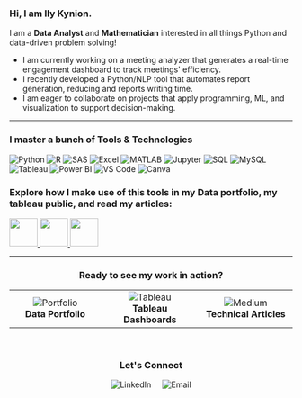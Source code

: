 ### Hi, I am Ily Kynion.  

I am a <b>Data Analyst</b> and <b>Mathematician</b> interested in all things Python and data-driven problem solving!</span>

- I am currently working on a meeting analyzer that generates a real-time engagement dashboard to track meetings' efficiency.
- I recently developed a Python/NLP tool that automates report generation, reducing and reports writing time.
- I am eager to collaborate on projects that apply programming, ML, and visualization to support decision-making.  

---

### I master a bunch of Tools & Technologies

<p align="left">
 <img src="https://img.shields.io/badge/-Python-3776AB?style=for-the-badge&logo=python&logoColor=white" title="Python" alt="Python" />
 <img src="https://img.shields.io/badge/-R-276DC3?style=for-the-badge&logo=r&logoColor=white" title="R" alt="R" />
 <img src="https://img.shields.io/badge/-SAS-1C4E80?style=for-the-badge&logo=sas&logoColor=white" title="SAS" alt="SAS" />
 <img src="https://img.shields.io/badge/-Excel-217346?style=for-the-badge&logo=microsoft-excel&logoColor=white" title="Microsoft Excel" alt="Excel" />
 <img src="https://img.shields.io/badge/-MATLAB-0076A8?style=for-the-badge&logo=mathworks&logoColor=white" title="MATLAB" alt="MATLAB" />
 <img src="https://img.shields.io/badge/-Jupyter-F37626?style=for-the-badge&logo=jupyter&logoColor=white" title="Jupyter Notebook" alt="Jupyter" />
 <img src="https://img.shields.io/badge/-SQL-4479A1?style=for-the-badge&logo=mysql&logoColor=white" title="SQL" alt="SQL" />
 <img src="https://img.shields.io/badge/-MySQL-4479A1?style=for-the-badge&logo=mysql&logoColor=white" title="MySQL" alt="MySQL" />
 <img src="https://img.shields.io/badge/-Tableau-E97627?style=for-the-badge&logo=tableau&logoColor=white" title="Tableau" alt="Tableau" />
 <img src="https://img.shields.io/badge/-Power%20BI-F2C811?style=for-the-badge&logo=powerbi&logoColor=black" title="Power BI" alt="Power BI" />
 <img src="https://img.shields.io/badge/-VS%20Code-007ACC?style=for-the-badge&logo=visual-studio-code&logoColor=white" title="Visual Studio Code" alt="VS Code" />
 <img src="https://img.shields.io/badge/-Canva-00C4CC?style=for-the-badge&logo=canva&logoColor=white" title="Canva" alt="Canva" />
</p>

### Explore how I make use of this tools in my Data portfolio, my tableau public, and read my articles:

<a href="https://your-portfolio-link.com">
  <img src="https://cdn.jsdelivr.net/gh/devicons/devicon/icons/html5/html5-original.svg" width="50" height="50"/>
</a>
<a href="https://public.tableau.com/app/profile/ily.kynion.coulibaly/vizzes">
  <img src="https://cdn.worldvectorlogo.com/logos/tableau-software.svg" width="50" height="50"/>
</a>
<a href="https://medium.com/@k.ilycoulibaly">
  <img src="https://upload.wikimedia.org/wikipedia/commons/e/ec/Medium_logo_Monogram.svg" width="50" height="50"/>
</a>

---

<div align="center">

### Ready to see my work in action?

<table align="center">
<tr>
<td align="center" width="200">
<a href="https://your-portfolio-link.com" style="text-decoration: none;">
<img src="https://img.shields.io/badge/-📊%20Portfolio-000000?style=for-the-badge&logoColor=white" alt="Portfolio" /><br>
<strong>Data Portfolio</strong>
</a>
</td>
<td align="center" width="200">
<a href="https://public.tableau.com/app/profile/ily.kynion.coulibaly/vizzes" style="text-decoration: none;">
<img src="https://img.shields.io/badge/-📈%20Tableau-E97627?style=for-the-badge&logo=tableau&logoColor=white" alt="Tableau" /><br>
<strong>Tableau Dashboards</strong>
</a>
</td>
<td align="center" width="200">
<a href="https://medium.com/@k.ilycoulibaly" style="text-decoration: none;">
<img src="https://img.shields.io/badge/-✍️%20Articles-12100E?style=for-the-badge&logo=medium&logoColor=white" alt="Medium" /><br>
<strong>Technical Articles</strong>
</a>
</td>
</tr>
</table>

<br>

### Let's Connect

<p align="center">
<a href="https://www.linkedin.com/in/ily-kynion-coulibaly-05602a189/" style="text-decoration: none;">
<img src="https://img.shields.io/badge/-LinkedIn-0A66C2?style=for-the-badge&logo=linkedin&logoColor=white" alt="LinkedIn" />
</a>
&nbsp;&nbsp;&nbsp;
<a href="mailto:icoulibaly1@babson.edu" style="text-decoration: none;">
<img src="https://img.shields.io/badge/-Email-D14836?style=for-the-badge&logo=gmail&logoColor=white" alt="Email" />
</a>
</p>

</div>

